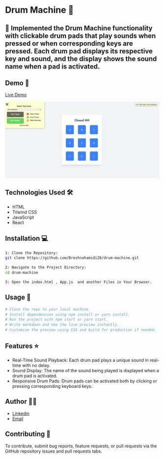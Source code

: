 # Drum Machine 🚀

## 📝 Implemented the Drum Machine functionality with clickable drum pads that play sounds when pressed or when corresponding keys are pressed. Each drum pad displays its respective key and sound, and the display shows the sound name when a pad is activated.




## Demo 📸

[Live Demo](https://drum-machine--neon-starburst-037542.netlify.app/)

![Screenshot](drum.png)

## Technologies Used 🛠️

- HTML
- Tilwind CSS
- JavaScript
- React

## Installation 💻

```bash
1: Clone the Repository:
git clone https://github.com/Breshnahamidi20/drum-machine.git
```

```bash
2: Navigate to the Project Directory:
cd drum-machine
```

```bash
3: Open the index.html , App.js  and another Files in Your Browser.
```


## Usage 🎯

```bash
# Clone the repo to your local machine.
# Install dependencies using npm install or yarn install.
# Run the project with npm start or yarn start.
# Write markdown and see the live preview instantly.
# Customize the preview using CSS and build for production if needed.
```

## Features ⭐

- Real-Time Sound Playback: Each drum pad plays a unique sound in real-time with no delay.
- Sound Display: The name of the sound being played is displayed when a drum pad is activated.
- Responsive Drum Pads: Drum pads can be activated both by clicking or pressing corresponding keyboard keys.

## Author 👩‍💻

- [Linkedin](https://www.linkedin.com/in/breshna-hamidi-67699a295?utm_source=share&utm_campaign=share_via&utm_content=profile&utm_medium=android_app)
- [Email](breshna2004@gmail.com)

## Contributing 🤝

To contribute, submit bug reports, feature requests, or pull requests via the GitHub repository issues and pull requests tabs.